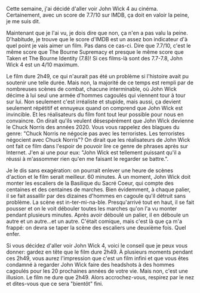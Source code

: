 Cette semaine, j'ai décidé d'aller voir John Wick 4 au cinéma. Certainement, avec un score de 7.7/10 sur IMDB, ça doit en valoir la peine, je me suis dit.

Maintenant que je l'ai vu, je dois dire que non, ça n'en a pas valu la peine. D'habitude, je trouve que le score d'IMDB est un assez bon indicateur d'à quel point je vais aimer un film. Pas dans ce cas-ci. Dire que 7.7/10, c'est le même score que The Bourne Supremacy et presque le même score que Taken et The Bourne Identity (7.8)! Si ces films-là sont des 7.7-7.8, John Wick 4 est un 4/10 maximum.

Le film dure 2h49, ce qui n'aurait pas été un problème si l'histoire avait pu soutenir une telle durée. Mais non, la majorité de ce temps est rempli par de nombreuses scènes de combat, chacune interminable, où John Wick décime à lui seul une armée d'hommes cagoulés qui viennent tour à tour sur lui. Non seulement c'est irréaliste et stupide, mais aussi, ça devient seulement répétitif et ennuyeux quand on comprend que John Wick est invincible. Et les réalisateurs du film font tout leur possible pour nous en convaincre. On dirait qu'ils veulent désespérément que John Wick devienne le Chuck Norris des années 2020. Vous vous rappelez des blagues du genre: "Chuck Norris ne négocie pas avec les terroristes. Les terroristes négocient avec Chuck Norris"? On dirait que les réalisateurs de John Wick ont fait ce film dans l'espoir de pouvoir lire ce genre de phrases après sur Internet. J'en ai une pour eux: "John Wick est tellement puissant qu'il a réussi à m'assommer rien qu'en me faisant le regarder se battre.".

Je le dis sans exagération: on pourrait enlever une heure de scènes d'action et le film serait meilleur. 60 minutes. À un moment, John Wick doit monter les escaliers de la Basilique du Sacré Coeur, qui compte des centaines et des centaines de marches. Bien évidemment, à chaque palier, il se fait assaillir par des dizaines d'hommes en cagoule qu'il détruit sans problème. La scène est in-ter-mi-na-ble. Presqu'arrivé tout en haut, il se fait pousser et on le voit débouler toutes les marches qu'on l'a vu monter pendant plusieurs minutes. Après avoir déboulé un palier, il en déboule un autre et un autre...et un autre. C'était comique, mais c'est là que ça m'a frappé: on devra se taper la scène des escaliers une deuxième fois. Quel enfer.

Si vous décidez d'aller voir John Wick 4, voici le conseil que je peux vous donner: gardez en tête que le film dure 2h49. À plusieurs moments pendant ces 2h49, vous aurez l'impression que c'est un film infini et que vous êtes condamné à regarder John Wick faire des headshots à des hommes cagoulés pour les 20 prochaines années de votre vie. Mais non, c'est une illusion. Le film ne dure que 2h49. Alors accrochez-vous, respirez par le nez et dites-vous que ce sera "bientôt" fini.
